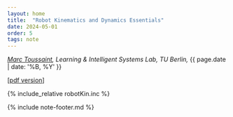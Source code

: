 ```yaml
---
layout: home
title:  "Robot Kinematics and Dynamics Essentials"
date: 2024-05-01
order: 5
tags: note
---
```


*[Marc Toussaint](https://www.user.tu-berlin.de/mtoussai/), Learning &
Intelligent Systems Lab, TU Berlin,* {{ page.date  | date: '%B, %Y' }}

[[pdf version](../pdfs/robotKin.pdf)]

{% include_relative robotKin.inc %}

{% include note-footer.md %}
